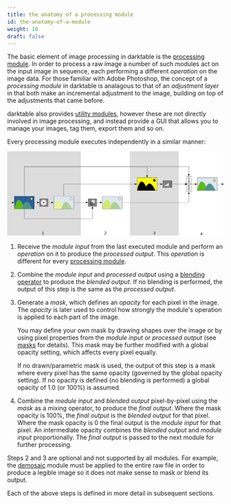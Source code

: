 ```yaml
---
title: the anatomy of a processing module
id: the-anatomy-of-a-module
weight: 10
draft: false
---
```


The basic element of image processing in darktable is the [processing module](../../module-reference/processing-modules/). In order to process a raw image a number of such modules act on the input image in sequence, each performing a different _operation_ on the image data. For those familiar with Adobe Photoshop, the concept of a _processing module_ in darktable is analagous to that of an _adjustment layer_ in that both make an incremental adjustment to the image, building on top of the adjustments that came before.

darktable also provides [utility modules](../../module-reference/utility-modules/), however these are not directly involved in image processing, and instead provide a GUI that allows you to manage your images, tag them, export them and so on.

Every processing module executes independently in a similar manner:

![module anatomy](./the-anatomy-of-a-module/module-anatomy.png#w100)

1. Receive the _module input_ from the last executed module and perform an _operation_ on it to produce the _processed output_. This _operation_ is different for every [processing module](../../module-reference/processing-modules/_index.md).

2. Combine the _module input_ and _processed output_ using a [blending operator](../masking-and-blending/blend-modes.md) to produce the _blended output_. If no blending is performed, the output of this step is the same as the _processed output_.

3. Generate a _mask_, which defines an _opacity_ for each pixel in the image. The _opacity_ is later used to control how strongly the module's operation is applied to each part of the image. 

   You may define your own mask by drawing shapes over the image or by using pixel properties from the _module input_ or _processed output_ (see [masks](../masking-and-blending/masks/_index.md) for details). This mask may be further modified with a global opacity setting, which affects every pixel equally. 

   If no drawn/parametric mask is used, the output of this step is a mask where every pixel has the same opacity (governed by the global opacity setting). If no opacity is defined (no blending is performed) a global opacity of 1.0 (or 100%) is assumed.

4. Combine the _module input_ and _blended output_ pixel-by-pixel using the _mask_ as a mixing operator, to produce the _final output_. Where the mask opacity is 100%, the _final output_ is the _blended output_ for that pixel. Where the mask opacity is 0 the final output is the _module input_ for that pixel. An intermediate opacity combines the _blended output_ and _module input_ proportionally. The _final output_ is passed to the next module for further processing.

Steps 2 and 3 are optional and not supported by all modules. For example, the [demosaic](../../../module-reference/processing-modules/demosaic.md) module must be applied to the entire raw file in order to produce a legible image so it does not make sense to mask or blend its output.

Each of the above steps is defined in more detail in subsequent sections.
